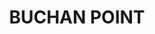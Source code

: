 ---
lastmod: '2025-04-06T06:05:21+00:00'
latitude: -16.789777
layout: suburb
longitude: 145.666474
postcode: '4879'
state: QLD
title: BUCHAN POINT
url: /qld/buchan-point/
---